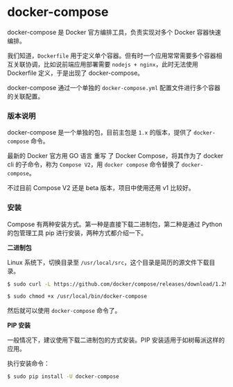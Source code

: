 # docker-compose

docker-compose 是 Docker 官方编排工具，负责实现对多个 Docker 容器快速编排。

我们知道，`Dockerfile` 用于定义单个容器。但有时一个应用常常需要多个容器相互关联协调，比如说前端应用部署需要 `nodejs + nginx`，此时无法使用 Dockerfile 定义，于是出现了 docker-compose。

docker-compose 通过一个单独的 `docker-compose.yml` 配置文件进行多个容器的关联配置。

### 版本说明

docker-compose 是一个单独的包，目前主包是 `1.x` 的版本，提供了 `docker-compose` 命令。

最新的 Docker 官方用 GO 语言 重写 了 Docker Compose，将其作为了 docker cli 的子命令，称为 `Compose V2`，用 `docker compose` 命令替换了 `docker-compose`。

不过目前 Compose V2 还是 beta 版本，项目中使用还用 v1 比较好。

### 安装

Compose 有两种安装方式。第一种是直接下载二进制包，第二种是通过 Python 的包管理工具 pip 进行安装，两种方式都介绍一下。

**二进制包**

Linux 系统下，切换目录至 `/usr/local/src`，这个目录是简历的源文件下载目录。

```sh
$ sudo curl -L https://github.com/docker/compose/releases/download/1.29.2/docker-compose-`uname -s`-`uname -m` > /usr/local/bin/docker-compose

$ sudo chmod +x /usr/local/bin/docker-compose
```

然后就可以使用 `docker-compose` 命令了。

**PIP 安装**

一般情况下，建议使用下载二进制包的方式安装。PIP 安装适用于如树莓派这样的应用。

执行安装命令：

```sh
$ sudo pip install -U docker-compose
```
